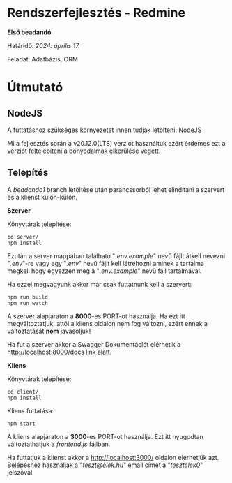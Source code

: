 # Rendszerfejlesztés - Redmine

  

**Első beadandó**

  

Határidő: *2024. április 17.*  

Feladat: Adatbázis, ORM

  

# Útmutató

  

## NodeJS

  

A futtatáshoz szükséges környezetet innen tudják letölteni: [NodeJS](https://nodejs.org/en/download)

  

  

Mi a fejlesztés során a v20.12.0(LTS) verziót használtuk ezért érdemes ezt a verziót feltelepíteni a bonyodalmak elkerülése végett.

  

  

## Telepítés

  

A *beadando1* branch letöltése után parancssorból lehet elindítani a szervert és a klienst külön-külön.

  

**Szerver**

  

Könyvtárak telepítése:

```
cd server/
npm install
```

  

Ezután a server mappában található "*.env.example*" nevű fájlt átkell nevezni "*.env*"-re vagy egy "*.env*" nevű fájlt kell létrehozni aminek a tartalma megkell hogy egyezzen meg a "*.env.example*" nevű fájl tartalmával.

  

  

Ha ezzel megvagyunk akkor már csak futtatnunk kell a szervert:

  

```
npm run build
npm run watch
```

  

A szerver alapjáraton a **8000**-es PORT-ot használja. Ha ezt itt megváltoztatjuk, attól a kliens oldalon nem fog változni, ezért ennek a változtatását **nem** javasoljuk!

  

Ha fut a szerver akkor a Swagger Dokumentációt elérhetik a [http://localhost:8000/docs](http://localhost:8000/docs) link alatt.

  

  

**Kliens**    

Könyvtárak telepítése:

```
cd client/
npm install
```

  

Kliens futtatása:

```
npm start
```

  

A kliens alapjáraton a **3000**-es PORT-ot használja. Ezt itt nyugodtan változtathatjuk a *frontend.js* fájlban.
  
  

Ha futtatjuk a klienst akkor a [http://localhost:3000/](http://localhost:3000/) oldalon elérhetjük azt.  
Belépéshez használják a "*teszt@elek.hu*" email címet a "*tesztelek0*" jelszóval.
